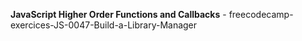 <strong>JavaScript Higher Order Functions and Callbacks</strong> - freecodecamp-exercices-JS-0047-Build-a-Library-Manager
